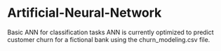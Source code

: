 # Artificial-Neural-Network
Basic ANN for classification tasks
ANN is currently optimized to predict customer churn for a fictional bank using the churn_modeling.csv file.
